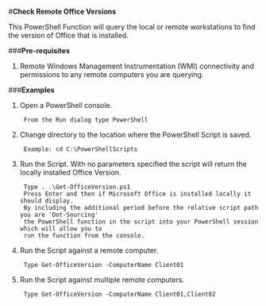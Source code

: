 ﻿#**Check Remote Office Versions**

This PowerShell Function will query the local or remote workstations to find the version of Office that is installed.   

###**Pre-requisites**

1. Remote Windows Management Instrumentation (WMI) connectivity and permissions to any remote computers you are querying. 

###**Examples**

1. Open a PowerShell console.

		From the Run dialog type PowerShell 
		
2. Change directory to the location where the PowerShell Script is saved.

		Example: cd C:\PowerShellScripts
		
2. Run the Script. With no parameters specified the script will return the locally installed Office Version.

		Type . .\Get-OfficeVersion.ps1
		Press Enter and then if Microsoft Office is installed locally it should display. 
		By including the additional period before the relative script path you are 'Dot-Sourcing' 
		the PowerShell function in the script into your PowerShell session which will allow you to 
		run the function from the console.
	
3. Run the Script against a remote computer. 

		Type Get-OfficeVersion -ComputerName Client01

4. Run the Script against multiple remote computers. 

		Type Get-OfficeVersion -ComputerName Client01,Client02
	

	

